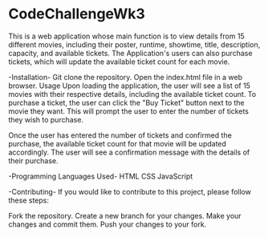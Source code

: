# CodeChallengeWk3
This is a web application whose main function is to view details from 15 different movies, including their poster, runtime, showtime, title, description, capacity, and available tickets. The Application's users can also purchase tickets, which will update the available ticket count for each movie.

-Installation-
Git clone the repository.
Open the index.html file in a web browser.
Usage
Upon loading the application, the user will see a list of 15 movies with their respective details, including the available ticket count. To purchase a ticket, the user can click the "Buy Ticket" button next to the movie they want. This will prompt the user to enter the number of tickets they wish to purchase.

Once the user has entered the number of tickets and confirmed the purchase, the available ticket count for that movie will be updated accordingly. The user will see a confirmation message with the details of their purchase.

-Programming Languages Used-
HTML
CSS
JavaScript

-Contributing-
If you would like to contribute to this project, please follow these steps:

Fork the repository.
Create a new branch for your changes.
Make your changes and commit them.
Push your changes to your fork.
